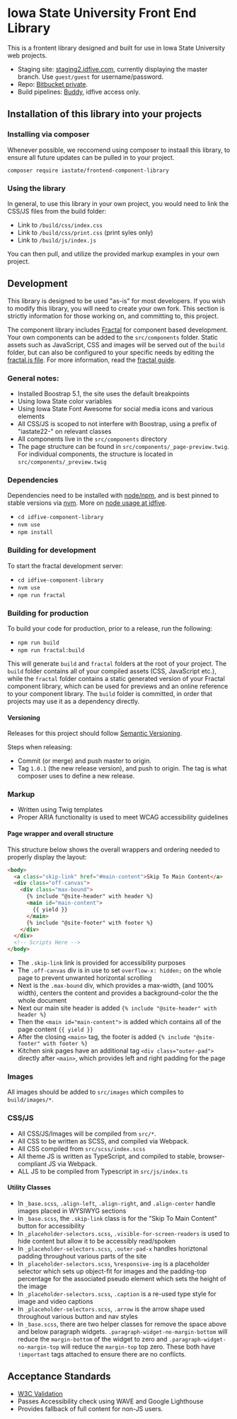 # Iowa State University Front End Library

This is a frontent library designed and built for use in Iowa State University web projects.

- Staging site: [staging2.idfive.com](https://staging2.idfive.com/iowa-state-university/fractal/), currently displaying the master branch. Use `guest/guest` for username/password.
- Repo: [Bitbucket private](https://bitbucket.org/idfivellc/iowa-state-frontend/src/master/).
- Build pipelines: [Buddy](https://app.buddy.works/idfive/iowa-state-frontend/), idfive access only.

## Installation of this library into your projects

### Installing via composer

Whenever possible, we reccomend using composer to instaall this library, to ensure all future updates can be pulled in to your project.

`composer require iastate/frontend-component-library`

### Using the library

In general, to use this library in your own project, you would need to link the CSS/JS files from the build folder:

- Link to `/build/css/index.css`
- Link to `/build/css/print.css` (print syles only)
- Link to `/build/js/index.js`

You can then pull, and utilize the provided markup examples in your own project.

## Development

This library is designed to be used "as-is" for most developers. If you wish to modify this library, you will need to create your own fork. This section is strictly information for those working on, and committing to, this project.

The component library includes [Fractal](http://fractal.build) for component based development. Your own components can be added to the `src/components` folder. Static assets such as JavaScript, CSS and images will be served out of the `build` folder, but can also be configured to your specific needs by editing the [fractal.js file](fractal.js). For more information, read the [fractal guide](http://fractal.build/guide).

### General notes:

- Installed Boostrap 5.1, the site uses the default breakpoints
- Using Iowa State color variables
- Using Iowa State Font Awesome for social media icons and various elements
- All CSS/JS is scoped to not interfere with Boostrap, using a prefix of "iastate22-" on relevant classes
- All components live in the `src/components` directory
- The page structure can be found in `src/components/_page-preview.twig`. For individual components, the structure is located in `src/components/_preview.twig`

### Dependencies

Dependencies need to be installed with [node/npm](https://docs.npmjs.com/getting-started/installing-node), and is best pinned to stable versions via [nvm](https://github.com/nvm-sh/nvm). More on [node usage at idfive](https://developers.idfive.com/#/front-end/node).

- `cd idfive-component-library`
- `nvm use`
- `npm install`

### Building for development

To start the fractal development server:

- `cd idfive-component-library`
- `nvm use`
- `npm run fractal`

### Building for production

To build your code for production, prior to a release, run the following:

- `npm run build`
- `npm run fractal:build`

This will generate `build` and `fractal` folders at the root of your project. The `build` folder contains all of your compiled assets (CSS, JavaScript etc.), while the `fractal` folder contains a static generated version of your Fractal component library, which can be used for previews and an online reference to your component library. The `build` folder is committed, in order that projects may use it as a dependency directly.

#### Versioning

Releases for this project should follow [Semantic Versioning](https://semver.org/spec/v2.0.0.html).

Steps when releasing:

- Commit (or merge) and push master to origin.
- Tag `1.0.1` (the new release version), and push to origin. The tag is what composer uses to define a new release.

### Markup

- Written using Twig templates
- Proper ARIA functionality is used to meet WCAG accessibility guidelines

#### Page wrapper and overall structure

This structure below shows the overall wrappers and ordering needed to properly display the layout:

```html
<body>
  <a class="skip-link" href="#main-content">Skip To Main Content</a>
  <div class="off-canvas">
    <div class="max-bound">
      {% include "@site-header" with header %}
      <main id="main-content">
        {{ yield }}
      </main>
      {% include "@site-footer" with footer %}
    </div>
  </div>
  <!-- Scripts Here -->
</body>
```

- The `.skip-link` link is provided for accessibility purposes
- The `.off-canvas` div is in use to set `overflow-x: hidden;` on the whole page to prevent unwanted horizontal scrolling
- Next is the `.max-bound` div, which provides a max-width, (and 100% width), centers the content and provides a background-color the the whole document
- Next our main site header is added `{% include "@site-header" with header %}`
- Then the `<main id="main-content">` is added which contains all of the page content `{{ yield }}`
- After the closing `<main>` tag, the footer is added `{% include "@site-footer" with footer %}`
- Kitchen sink pages have an additional tag `<div class="outer-pad">` directly after `<main>`, which provides left and right padding for the page

### Images

All images should be added to `src/images` which compiles to `build/images/*`.

### CSS/JS

- All CSS/JS/Images will be compiled from `src/*`.
- All CSS to be written as SCSS, and compiled via Webpack.
- All CSS compiled from `src/scss/index.scss`
- All theme JS is written as TypeScript, and compiled to stable, browser-compliant JS via Webpack.
- ALL JS to be compiled from Typescript in `src/js/index.ts`

#### Utility Classes

- In `_base.scss`, `.align-left`, `.align-right`, and `.align-center` handle images placed in WYSIWYG sections
- In `_base.scss`, the `.skip-link` class is for the "Skip To Main Content" button for accessibility
- In `_placeholder-selectors.scss`, `.visible-for-screen-readers` is used to hide content but allow it to be accessibly read/spoken
- In `_placeholder-selectors.scss`, `.outer-pad-x` handles horiztonal padding throughout various parts of the site
- In `_placeholder-selectors.scss`, `%responsive-img` is a placeholder selector which sets up object-fit for images and the padding-top percentage for the associated pseudo element which sets the height of the image
- In `_placeholder-selectors.scss`, `.caption` is a re-used type style for image and video captions
- In `_placeholder-selectors.scss`, `.arrow` is the arrow shape used throughout various button and nav styles
- In `_base.scss`, there are two helper classes for remove the space above and below paragraph widgets. `.paragraph-widget-no-margin-bottom` will reduce the `margin-bottom` of the widget to zero and `.paragraph-widget-no-margin-top` will reduce the `margin-top` top zero. These both have `!important` tags attached to ensure there are no conflicts.

## Acceptance Standards

- [W3C Validation](https://validator.w3.org/)
- Passes Accessibility check using WAVE and Google Lighthouse
- Provides fallback of full content for non-JS users.
